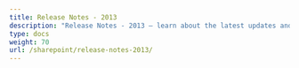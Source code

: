 ```yaml
---
title: Release Notes - 2013
description: "Release Notes - 2013 – learn about the latest updates and fixes."
type: docs
weight: 70
url: /sharepoint/release-notes-2013/
---
```



